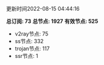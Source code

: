更新时间2022-08-15 04:44:16

**总订阅: 73**
**总节点: 1927**
**有效节点: 525**
- v2ray节点: 75
- ss节点: 332
- trojan节点: 117
- ssr节点: 1
